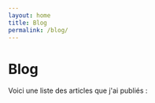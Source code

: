 ```yaml
---
layout: home
title: Blog
permalink: /blog/
---
```


# Blog

Voici une liste des articles que j'ai publiés :
